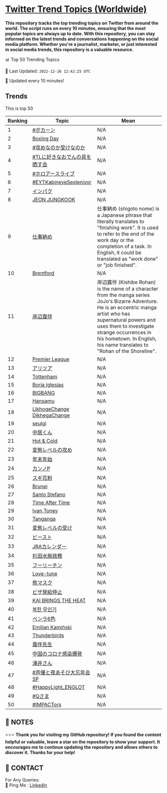 [Twitter Trend Topics (Worldwide)](https://github.com/ErcinDedeoglu/Twitter-Trend-Topics)
==========

**This repository tracks the top trending topics on Twitter from around the world. 
The script runs on every 10 minutes, ensuring that the most popular topics are always up to date. 
With this repository, you can stay informed on the latest trends and conversations happening on the social media platform. 
Whether you're a journalist, marketer, or just interested in social media trends, this repository is a valuable resource.**


📊 Top 50 Trending Topics

📆 Last Updated: `2022-12-26 12:42:25 UTC`

🔧 Updated every 10 minutes!


## Trends

This is top 50

| Ranking | Topic | Mean |
| ------- | ------------ | ------------ |
| 1 | [#ボカーン](http://twitter.com/search?q=%23%e3%83%9c%e3%82%ab%e3%83%bc%e3%83%b3) | N/A |
| 2 | [Boxing Day](http://twitter.com/search?q=Boxing+Day) | N/A |
| 3 | [#攻めなのか受けなのか](http://twitter.com/search?q=%23%e6%94%bb%e3%82%81%e3%81%aa%e3%81%ae%e3%81%8b%e5%8f%97%e3%81%91%e3%81%aa%e3%81%ae%e3%81%8b) | N/A |
| 4 | [#TLに好きなおでんの具を晒す会](http://twitter.com/search?q=%23TL%e3%81%ab%e5%a5%bd%e3%81%8d%e3%81%aa%e3%81%8a%e3%81%a7%e3%82%93%e3%81%ae%e5%85%b7%e3%82%92%e6%99%92%e3%81%99%e4%bc%9a) | N/A |
| 5 | [#ホロアースライブ](http://twitter.com/search?q=%23%e3%83%9b%e3%83%ad%e3%82%a2%e3%83%bc%e3%82%b9%e3%83%a9%e3%82%a4%e3%83%96) | N/A |
| 6 | [#EYTKabineyeSesleniyor](http://twitter.com/search?q=%23EYTKabineyeSesleniyor) | N/A |
| 7 | [インパク](http://twitter.com/search?q=%e3%82%a4%e3%83%b3%e3%83%91%e3%82%af) | N/A |
| 8 | [JEON JUNGKOOK](http://twitter.com/search?q=JEON+JUNGKOOK) | N/A |
| 9 | [仕事納め](http://twitter.com/search?q=%e4%bb%95%e4%ba%8b%e7%b4%8d%e3%82%81) | 仕事納め (shigoto nome) is a Japanese phrase that literally translates to "finishing work". It is used to refer to the end of the work day or the completion of a task. In English, it could be translated as "work done" or "job finished". |
| 10 | [Brentford](http://twitter.com/search?q=Brentford) | N/A |
| 11 | [岸辺露伴](http://twitter.com/search?q=%e5%b2%b8%e8%be%ba%e9%9c%b2%e4%bc%b4) | 岸辺露伴 (Kishibe Rohan) is the name of a character from the manga series JoJo's Bizarre Adventure. He is an eccentric manga artist who has supernatural powers and uses them to investigate strange occurrences in his hometown. In English, his name translates to "Rohan of the Shoreline". |
| 12 | [Premier League](http://twitter.com/search?q=Premier+League) | N/A |
| 13 | [アリツア](http://twitter.com/search?q=%e3%82%a2%e3%83%aa%e3%83%84%e3%82%a2) | N/A |
| 14 | [Tottenham](http://twitter.com/search?q=Tottenham) | N/A |
| 15 | [Borja Iglesias](http://twitter.com/search?q=Borja+Iglesias) | N/A |
| 16 | [BIGBANG](http://twitter.com/search?q=BIGBANG) | N/A |
| 17 | [Hansamu](http://twitter.com/search?q=Hansamu) | N/A |
| 18 | [LikhogeChange DikhegaChange](http://twitter.com/search?q=LikhogeChange+DikhegaChange) | N/A |
| 19 | [seulgi](http://twitter.com/search?q=seulgi) | N/A |
| 20 | [中居くん](http://twitter.com/search?q=%e4%b8%ad%e5%b1%85%e3%81%8f%e3%82%93) | N/A |
| 21 | [Hot & Cold](http://twitter.com/search?q=Hot+%26+Cold) | N/A |
| 22 | [変態レベルの攻め](http://twitter.com/search?q=%e5%a4%89%e6%85%8b%e3%83%ac%e3%83%99%e3%83%ab%e3%81%ae%e6%94%bb%e3%82%81) | N/A |
| 23 | [年末年始](http://twitter.com/search?q=%e5%b9%b4%e6%9c%ab%e5%b9%b4%e5%a7%8b) | N/A |
| 24 | [カンノP](http://twitter.com/search?q=%e3%82%ab%e3%83%b3%e3%83%8eP) | N/A |
| 25 | [スギ花粉](http://twitter.com/search?q=%e3%82%b9%e3%82%ae%e8%8a%b1%e7%b2%89) | N/A |
| 26 | [Brunei](http://twitter.com/search?q=Brunei) | N/A |
| 27 | [Santo Stefano](http://twitter.com/search?q=Santo+Stefano) | N/A |
| 28 | [Time After Time](http://twitter.com/search?q=Time+After+Time) | N/A |
| 29 | [Ivan Toney](http://twitter.com/search?q=Ivan+Toney) | N/A |
| 30 | [Tanganga](http://twitter.com/search?q=Tanganga) | N/A |
| 31 | [変態レベルの受け](http://twitter.com/search?q=%e5%a4%89%e6%85%8b%e3%83%ac%e3%83%99%e3%83%ab%e3%81%ae%e5%8f%97%e3%81%91) | N/A |
| 32 | [ビースト](http://twitter.com/search?q=%e3%83%93%e3%83%bc%e3%82%b9%e3%83%88) | N/A |
| 33 | [JRAカレンダー](http://twitter.com/search?q=JRA%e3%82%ab%e3%83%ac%e3%83%b3%e3%83%80%e3%83%bc) | N/A |
| 34 | [杉田水脈政務](http://twitter.com/search?q=%e6%9d%89%e7%94%b0%e6%b0%b4%e8%84%88%e6%94%bf%e5%8b%99) | N/A |
| 35 | [フーリーチン](http://twitter.com/search?q=%e3%83%95%e3%83%bc%e3%83%aa%e3%83%bc%e3%83%81%e3%83%b3) | N/A |
| 36 | [Love-tune](http://twitter.com/search?q=Love-tune) | N/A |
| 37 | [熊マスク](http://twitter.com/search?q=%e7%86%8a%e3%83%9e%e3%82%b9%e3%82%af) | N/A |
| 38 | [ビザ発給停止](http://twitter.com/search?q=%e3%83%93%e3%82%b6%e7%99%ba%e7%b5%a6%e5%81%9c%e6%ad%a2) | N/A |
| 39 | [KAI BRINGS THE HEAT](http://twitter.com/search?q=KAI+BRINGS+THE+HEAT) | N/A |
| 40 | [북한 무인기](http://twitter.com/search?q=%eb%b6%81%ed%95%9c+%eb%ac%b4%ec%9d%b8%ea%b8%b0) | N/A |
| 41 | [ペンラ6色](http://twitter.com/search?q=%e3%83%9a%e3%83%b3%e3%83%a96%e8%89%b2) | N/A |
| 42 | [Emilian Kamiński](http://twitter.com/search?q=Emilian+Kami%c5%84ski) | N/A |
| 43 | [Thunderbirds](http://twitter.com/search?q=Thunderbirds) | N/A |
| 44 | [露伴先生](http://twitter.com/search?q=%e9%9c%b2%e4%bc%b4%e5%85%88%e7%94%9f) | N/A |
| 45 | [中国のコロナ感染爆発](http://twitter.com/search?q=%e4%b8%ad%e5%9b%bd%e3%81%ae%e3%82%b3%e3%83%ad%e3%83%8a%e6%84%9f%e6%9f%93%e7%88%86%e7%99%ba) | N/A |
| 46 | [涌井さん](http://twitter.com/search?q=%e6%b6%8c%e4%ba%95%e3%81%95%e3%82%93) | N/A |
| 47 | [#声優と夜あそび大忘年会SP](http://twitter.com/search?q=%23%e5%a3%b0%e5%84%aa%e3%81%a8%e5%a4%9c%e3%81%82%e3%81%9d%e3%81%b3%e5%a4%a7%e5%bf%98%e5%b9%b4%e4%bc%9aSP) | N/A |
| 48 | [#HappyLight_ENGLOT](http://twitter.com/search?q=%23HappyLight_ENGLOT) | N/A |
| 49 | [#Qさま](http://twitter.com/search?q=%23Q%e3%81%95%e3%81%be) | N/A |
| 50 | [#IMPACTors](http://twitter.com/search?q=%23IMPACTors) | N/A |




## 📝 NOTES

⭐⭐⭐ **Thank you for visiting my GitHub repository! If you found the content helpful or valuable, leave a star on the repository to show your support. It encourages me to continue updating the repository and allows others to discover it. Thanks for your help!**

## 📨 CONTACT

 For Any Queries:  
            🏓 Ping Me : [LinkedIn](https://www.linkedin.com/in/ercindedeoglu/)